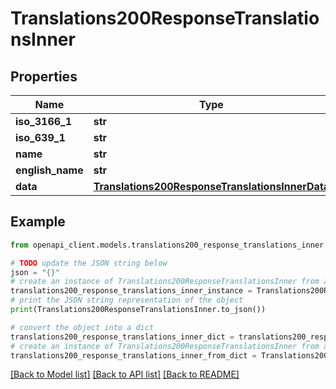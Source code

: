 # Translations200ResponseTranslationsInner


## Properties

Name | Type | Description | Notes
------------ | ------------- | ------------- | -------------
**iso_3166_1** | **str** |  | [optional] 
**iso_639_1** | **str** |  | [optional] 
**name** | **str** |  | [optional] 
**english_name** | **str** |  | [optional] 
**data** | [**Translations200ResponseTranslationsInnerData**](Translations200ResponseTranslationsInnerData.md) |  | [optional] 

## Example

```python
from openapi_client.models.translations200_response_translations_inner import Translations200ResponseTranslationsInner

# TODO update the JSON string below
json = "{}"
# create an instance of Translations200ResponseTranslationsInner from a JSON string
translations200_response_translations_inner_instance = Translations200ResponseTranslationsInner.from_json(json)
# print the JSON string representation of the object
print(Translations200ResponseTranslationsInner.to_json())

# convert the object into a dict
translations200_response_translations_inner_dict = translations200_response_translations_inner_instance.to_dict()
# create an instance of Translations200ResponseTranslationsInner from a dict
translations200_response_translations_inner_from_dict = Translations200ResponseTranslationsInner.from_dict(translations200_response_translations_inner_dict)
```
[[Back to Model list]](../README.md#documentation-for-models) [[Back to API list]](../README.md#documentation-for-api-endpoints) [[Back to README]](../README.md)


